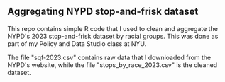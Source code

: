 ## Aggregating NYPD stop-and-frisk dataset

This repo contains simple R code that I used to clean and aggregate the NYPD's 2023 stop-and-frisk dataset by racial groups. This was done as part of my Policy and Data Studio class at NYU.

The file "sqf-2023.csv" contains raw data that I downloaded from the NYPD's website, while the file "stops_by_race_2023.csv" is the cleaned dataset.
